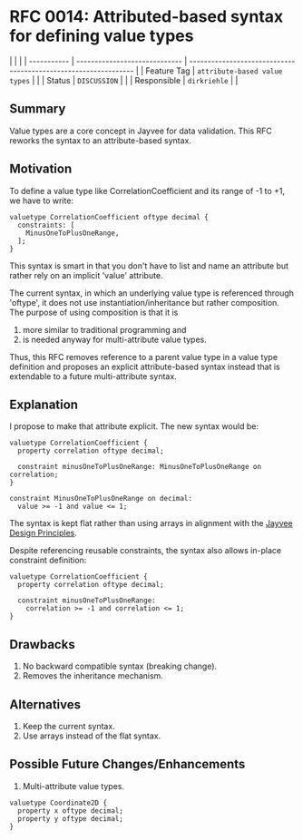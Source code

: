 <!--
SPDX-FileCopyrightText: 2023 Friedrich-Alexander-Universitat Erlangen-Nurnberg

SPDX-License-Identifier: AGPL-3.0-only
-->

# RFC 0014: Attributed-based syntax for defining value types

|             |                               |
| ----------- | ----------------------------- | --------------------------------------------------------------- |
| Feature Tag | `attribute-based value types` | <!-- TODO: choose a unique and declarative feature name -->     |
| Status      | `DISCUSSION`                  | <!-- Possible values: DRAFT, DISCUSSION, ACCEPTED, REJECTED --> |
| Responsible | `dirkriehle`                  | <!-- TODO: assign yourself as main driver of this RFC -->       |

<!--
  Status Overview:
  - DRAFT: The RFC is not ready for a review and currently under change. Feel free to already ask for feedback on the structure and contents at this stage.
  - DISCUSSION: The RFC is open for discussion. Usually, we open a PR to trigger discussions.
  - ACCEPTED: The RFC was accepted. Create issues to prepare implementation of the RFC.
  - REJECTED: The RFC was rejected. If another revision emerges, switch to status DRAFT.
-->

## Summary

Value types are a core concept in Jayvee for data validation.
This RFC reworks the syntax to an attribute-based syntax.

## Motivation

To define a value type like CorrelationCoefficient and its range of -1 to +1, we have to write:

```jayvee
valuetype CorrelationCoefficient oftype decimal {
  constraints: [
    MinusOneToPlusOneRange,
  ];
}
```

This syntax is smart in that you don't have to list and name an attribute but rather rely on an implicit 'value' attribute.

The current syntax, in which an underlying value type is referenced through 'oftype', it does not use instantiation/inheritance but rather composition.
The purpose of using composition is that it is

1. more similar to traditional programming and
2. is needed anyway for multi-attribute value types.

Thus, this RFC removes reference to a parent value type in a value type definition and proposes an explicit attribute-based syntax instead that is extendable to a future multi-attribute syntax.

## Explanation

I propose to make that attribute explicit. The new syntax would be:

```jayvee
valuetype CorrelationCoefficient {
  property correlation oftype decimal;

  constraint minusOneToPlusOneRange: MinusOneToPlusOneRange on correlation;
}

constraint MinusOneToPlusOneRange on decimal:
  value >= -1 and value <= 1;
```

The syntax is kept flat rather than using arrays in alignment with the [Jayvee Design Principles](https://jvalue.github.io/jayvee/docs/0.4.0/dev/design-principles#jayvee-manifesto).

Despite referencing reusable constraints, the syntax also allows in-place constraint definition:

```jayvee
valuetype CorrelationCoefficient {
  property correlation oftype decimal;

  constraint minusOneToPlusOneRange:
    correlation >= -1 and correlation <= 1;
}
```

## Drawbacks

1. No backward compatible syntax (breaking change).
2. Removes the inheritance mechanism.

## Alternatives

1. Keep the current syntax.
2. Use arrays instead of the flat syntax.

## Possible Future Changes/Enhancements

1. Multi-attribute value types.

```jayvee
valuetype Coordinate2D {
  property x oftype decimal;
  property y oftype decimal;
}
```

